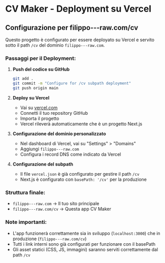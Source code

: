 # CV Maker - Deployment su Vercel

## Configurazione per filippo---raw.com/cv

Questo progetto è configurato per essere deployato su Vercel e servito sotto il path `/cv` del dominio `filippo---raw.com`.

### Passaggi per il Deployment:

1. **Push del codice su GitHub**
   ```bash
   git add .
   git commit -m "Configure for /cv subpath deployment"
   git push origin main
   ```

2. **Deploy su Vercel**
   - Vai su [vercel.com](https://vercel.com)
   - Connetti il tuo repository GitHub
   - Importa il progetto
   - Vercel rileverà automaticamente che è un progetto Next.js

3. **Configurazione del dominio personalizzato**
   - Nel dashboard di Vercel, vai su "Settings" > "Domains"
   - Aggiungi `filippo---raw.com`
   - Configura i record DNS come indicato da Vercel

4. **Configurazione del subpath**
   - Il file `vercel.json` è già configurato per gestire il path `/cv`
   - Next.js è configurato con `basePath: '/cv'` per la produzione

### Struttura finale:
- `filippo---raw.com` → Il tuo sito principale
- `filippo---raw.com/cv` → Questa app CV Maker

### Note importanti:
- L'app funzionerà correttamente sia in sviluppo (`localhost:3000`) che in produzione (`filippo---raw.com/cv`)
- Tutti i link interni sono già configurati per funzionare con il basePath
- Gli asset statici (CSS, JS, immagini) saranno serviti correttamente dal path `/cv`

